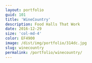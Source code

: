 ```yaml
---
layout: portfolio
guid: 101
title: 'WineCountry'
description: Food Halls That Work
date: 2016-12-29
size: 'col-md-4'
color: EF4900
image: /dist/img/portfolio/314dc.jpg
slug: winecountry
permalink: /portfolio/winecountry/
---
```

